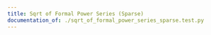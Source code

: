 ```yaml
---
title: Sqrt of Formal Power Series (Sparse)
documentation_of: ./sqrt_of_formal_power_series_sparse.test.py
---
```

